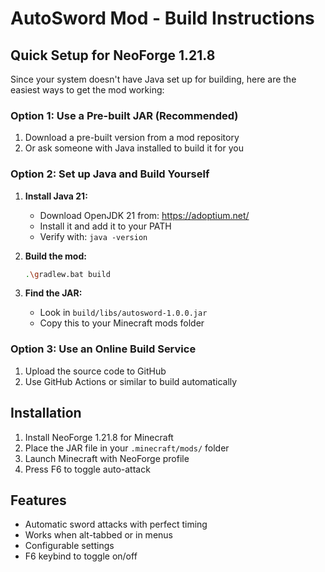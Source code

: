 # AutoSword Mod - Build Instructions

## Quick Setup for NeoForge 1.21.8

Since your system doesn't have Java set up for building, here are the easiest ways to get the mod working:

### Option 1: Use a Pre-built JAR (Recommended)
1. Download a pre-built version from a mod repository
2. Or ask someone with Java installed to build it for you

### Option 2: Set up Java and Build Yourself
1. **Install Java 21:**
   - Download OpenJDK 21 from: https://adoptium.net/
   - Install it and add it to your PATH
   - Verify with: `java -version`

2. **Build the mod:**
   ```bash
   .\gradlew.bat build
   ```

3. **Find the JAR:**
   - Look in `build/libs/autosword-1.0.0.jar`
   - Copy this to your Minecraft mods folder

### Option 3: Use an Online Build Service
1. Upload the source code to GitHub
2. Use GitHub Actions or similar to build automatically

## Installation
1. Install NeoForge 1.21.8 for Minecraft
2. Place the JAR file in your `.minecraft/mods/` folder
3. Launch Minecraft with NeoForge profile
4. Press F6 to toggle auto-attack

## Features
- Automatic sword attacks with perfect timing
- Works when alt-tabbed or in menus
- Configurable settings
- F6 keybind to toggle on/off
